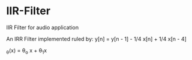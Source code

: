 # IIR-Filter
IIR Filter for audio application

An IRR Filter implemented ruled by:
y[n] = y[n - 1] - 1/4 x[n] + 1/4 x[n - 4]



<sub>&theta;</sub>(x) = &theta;<sub>o</sub> x + &theta;<sub>1</sub>x 

